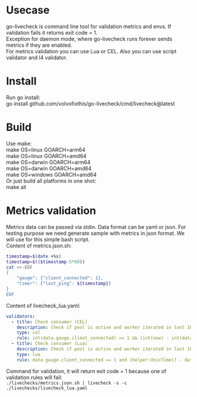 # Usecase
go-livecheck is command line tool for validation metrics and envs. If validation fails it returns exit code = 1.  
Exception for daemon mode, where go-livecheck runs forever sends metrics if they are enabled.  
For metrics validation you can use Lua or CEL. Also you can use script validator and l4 validator.
# Install
Run go install:  
go install github.com/volvofixthis/go-livecheck/cmd/livecheck@latest 
# Build
Use make:  
make OS=linux GOARCH=arm64  
make OS=linux GOARCH=amd64  
make OS=darwin GOARCH=arm64  
make OS=darwin GOARCH=amd64  
make OS=windows GOARCH=amd64  
Or just build all platforms in one shot:  
make all
# Metrics validation
Metrics data can be passed via stdin. Data format can be yaml or json.
For testing purpose we need generate sample with metrics in json format. We will use for this simple bash script.  
Content of metrics.json.sh:  
```bash
timestamp=$(date +%s)  
timestamp=$(($timestamp-5*60))  
cat <<-EOF  
{   
    "gauge": {"client_connected": 1},  
    "timer": {"last_ping": ${timestamp}}  
}  
EOF  
```
Content of livecheck_lua.yaml:  
```yaml
validators:  
  - title: Check consumer (CEL)  
    description: Check if pool is active and worker iterated in last 10 minutes  
    type: cel  
    rule: int(data.gauge.client_connected) == 1 && (int(now) - int(data.timer.last_ping) < duration("4m").getSeconds())  
  - title: Check consumer (Lua)  
    description: Check if pool is active and worker iterated in last 10 minutes  
    type: lua  
    rule: data.gauge.client_connected == 1 and (helper:UnixTime() - data.timer.last_ping < helper:Duration("10m"))  
```
Command for validation, it will return exit code = 1 because one of validation rules will fail:  
`./livechecks/metrics.json.sh | livecheck -s -c ./livechecks/livecheck_lua.yaml`
